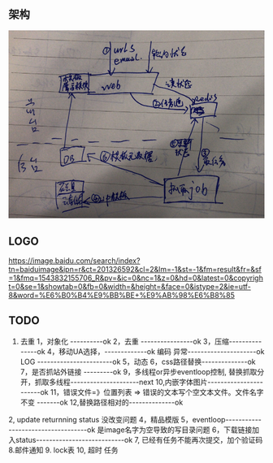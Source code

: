 
## 架构
![](docs/image/架构.png)


## LOGO
https://image.baidu.com/search/index?tn=baiduimage&ipn=r&ct=201326592&cl=2&lm=-1&st=-1&fm=result&fr=&sf=1&fmq=1543832155706_R&pv=&ic=0&nc=1&z=0&hd=0&latest=0&copyright=0&se=1&showtab=0&fb=0&width=&height=&face=0&istype=2&ie=utf-8&word=%E6%B0%B4%E9%BB%BE+%E9%AB%98%E6%B8%85

## TODO
1. 去重
1，对象化 ----------ok
2，去重  ----------------ok
3，压缩---------------ok
4，移动UA选择，-------------ok
编码
异常---------------------ok
LOG -----------------------ok
5，动态
6，css路径替换--------------ok
7，是否抓站外链接 ---------ok
9，多线程or异步eventloop控制, 替换抓取分开，抓取多线程---------------------next
10,内嵌字体图片-----------------------ok
11，错误文件=》位置列表  =>  错误的文本写个空文本文件。文件名字不变 -------ok
12,替换路径相对的--------------ok

2, update returnning status 没改变问题
4，精品模版
5，eventloop-----------------------------------ok 是image名字为空导致的写目录问题
6，下载链接加入status---------------------------ok
7, 已经有任务不能再次提交，加个验证码
8.邮件通知
9. lock表
10, 超时 任务